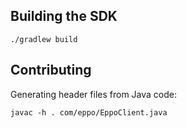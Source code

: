 ## Building the SDK

```
./gradlew build
```

## Contributing

Generating header files from Java code:

```
javac -h . com/eppo/EppoClient.java
```
